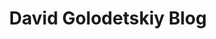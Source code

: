 ---
title: David Golodetskiy Blog
home: true
heroText: DavidGo
heroImage: /pencil.svg
tagline: Let it be
actionText: Blog →
actionLink: /blog/
features:
- 
    title: Coding
    details: As a web developer I'm going to post some of my daily gotchas and viewpoints.
- 
    title: Board games
    details: Recently I discovered myself as a nerdy boardgamer, so I'm going to share with you my journey in this exciting little world!
- 
    title: Lifestyle
    details: Regular thoughts and deep contemplation if there are any :)

footer: © DavidGo 2020. Made with VuePress.
---